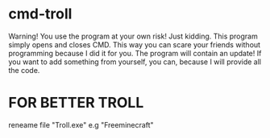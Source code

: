 # cmd-troll
Warning!
You use the program at your own risk!
Just kidding.
This program simply opens and closes CMD.
This way you can scare your friends without programming because I did it for you.
The program will contain an update!
If you want to add something from yourself, you can, because I will provide all the code.
# FOR BETTER TROLL
reneame file "Troll.exe" e.g "Freeminecraft"
